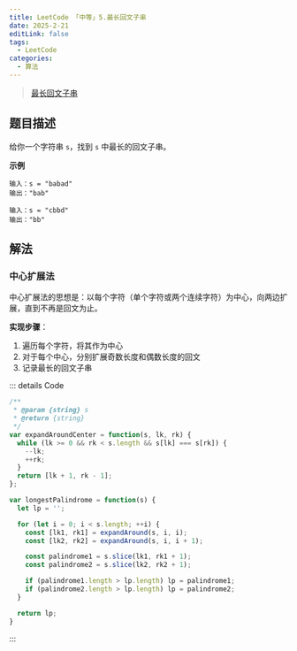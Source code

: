 ```yaml
---
title: LeetCode 「中等」5.最长回文子串
date: 2025-2-21
editLink: false
tags:
  - LeetCode
categories:
  - 算法
---
```


> [最长回文子串](https://leetcode.cn/problems/longest-palindromic-substring/description/)

## 题目描述

给你一个字符串 `s`，找到 `s` 中最长的回文子串。

**示例**

```
输入：s = "babad"
输出："bab"

输入：s = "cbbd"
输出："bb"
```

## 解法

### 中心扩展法

中心扩展法的思想是：以每个字符（单个字符或两个连续字符）为中心，向两边扩展，直到不再是回文为止。

**实现步骤**：

1. 遍历每个字符，将其作为中心
2. 对于每个中心，分别扩展奇数长度和偶数长度的回文
3. 记录最长的回文子串

::: details Code
```js
/**
 * @param {string} s
 * @return {string}
 */
var expandAroundCenter = function(s, lk, rk) {
  while (lk >= 0 && rk < s.length && s[lk] === s[rk]) {
    --lk;
    ++rk;
  }
  return [lk + 1, rk - 1];
};

var longestPalindrome = function(s) {
  let lp = '';

  for (let i = 0; i < s.length; ++i) {
    const [lk1, rk1] = expandAround(s, i, i);
    const [lk2, rk2] = expandAround(s, i, i + 1);

    const palindrome1 = s.slice(lk1, rk1 + 1);
    const palindrome2 = s.slice(lk2, rk2 + 1);

    if (palindrome1.length > lp.length) lp = palindrome1;
    if (palindrome2.length > lp.length) lp = palindrome2;
  }

  return lp;
}
```
:::
